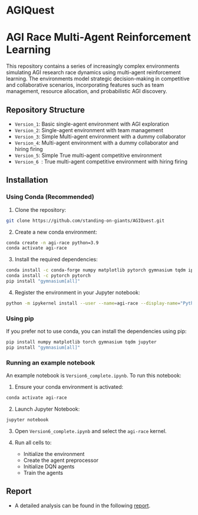 # AGIQuest

# AGI Race Multi-Agent Reinforcement Learning

This repository contains a series of increasingly complex environments simulating AGI research race dynamics using multi-agent reinforcement learning. The environments model strategic decision-making in competitive and collaborative scenarios, incorporating features such as team management, resource allocation, and probabilistic AGI discovery.

## Repository Structure

- `Version_1`: Basic single-agent environment with AGI exploration
- `Version_2`: Single-agent environment with team management
- `Version_3`: Simple Multi-agent environment with a dummy collaborator
- `Version_4`: Multi-agent environment with a dummy collaborator and hiring firing
- `Version_5`: Simple True multi-agent competitive environment 
- `Version_6 `: True multi-agent competitive environment with hiring firing

## Installation

### Using Conda (Recommended)

1. Clone the repository:
```bash
git clone https://github.com/standing-on-giants/AGIQuest.git
```

2. Create a new conda environment:
```bash
conda create -n agi-race python=3.9
conda activate agi-race
```

3. Install the required dependencies:
```bash
conda install -c conda-forge numpy matplotlib pytorch gymnasium tqdm ipykernel
conda install -c pytorch pytorch
pip install "gymnasium[all]"
```

4. Register the environment in your Jupyter notebook:
```bash
python -m ipykernel install --user --name=agi-race --display-name="Python (AGI Race)"
```

### Using pip

If you prefer not to use conda, you can install the dependencies using pip:

```bash
pip install numpy matplotlib torch gymnasium tqdm jupyter
pip install "gymnasium[all]"
```

### Running an example notebook

An example notebook is `Version6_complete.ipynb`. To run this notebook:

1. Ensure your conda environment is activated:
```bash
conda activate agi-race
```

2. Launch Jupyter Notebook:
```bash
jupyter notebook
```

3. Open `Version6_complete.ipynb` and select the `agi-race` kernel.

4. Run all cells to:
   - Initialize the environment
   - Create the agent preprocessor
   - Initialize DQN agents
   - Train the agents


## Report
- A detailed analysis can be found in the following [report](./RL_Report.pdf).

